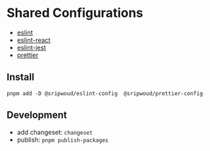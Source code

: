 # Shared Configurations

- [eslint](./packages/eslint)
- [eslint-react](./packages/eslint-react)
- [eslint-jest](./packages/eslint-jest)
- [prettier](./packages/prettier)

## Install

```shell
pnpm add -D @sripwoud/eslint-config  @sripwoud/prettier-config
```

## Development
- add changeset: `changeset`
- publish: `pnpm publish-packages`
